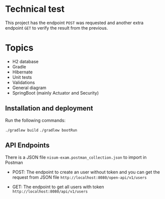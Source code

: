 # Technical test

This project has the endpoint `POST`  was requested and another extra endpoint `GET` to verify the result from the previous.


# Topics

- H2 database
- Gradle
- Hibernate
- Unit tests
- Validations
- General diagram
- SpringBoot (mainly Actuator and Security)

## Installation and deployment
Run the following commands:

`./gradlew build` 
`./gradlew bootRun` 

## API Endpoints
There is a JSON file `nisum-exam.postman_collection.json` to import in Postman
- POST: The endpoint to create an user without token and you can get the request from JSON file
`http://localhost:8080/open-api/v1/users` 

- GET: The endpoint to get all users with token
`http://localhost:8080/api/v1/users` 
